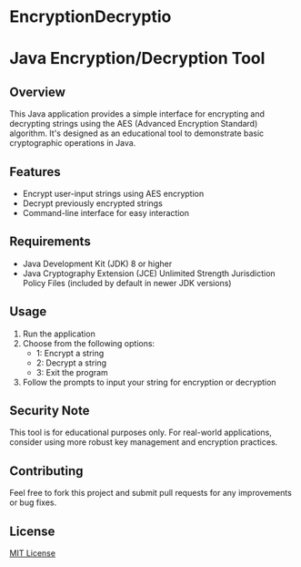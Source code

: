 



# EncryptionDecryptio
# Java Encryption/Decryption Tool

## Overview
This Java application provides a simple interface for encrypting and decrypting strings using the AES (Advanced Encryption Standard) algorithm. It's designed as an educational tool to demonstrate basic cryptographic operations in Java.

## Features
- Encrypt user-input strings using AES encryption
- Decrypt previously encrypted strings
- Command-line interface for easy interaction

## Requirements
- Java Development Kit (JDK) 8 or higher
- Java Cryptography Extension (JCE) Unlimited Strength Jurisdiction Policy Files (included by default in newer JDK versions)

## Usage
1. Run the application
2. Choose from the following options:
   - 1: Encrypt a string
   - 2: Decrypt a string
   - 3: Exit the program
3. Follow the prompts to input your string for encryption or decryption

## Security Note
This tool is for educational purposes only. For real-world applications, consider using more robust key management and encryption practices.

## Contributing
Feel free to fork this project and submit pull requests for any improvements or bug fixes.

## License
[MIT License](https://opensource.org/licenses/MIT)





































































































































































